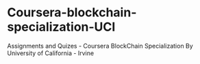 # Coursera-blockchain-specialization-UCI
Assignments and Quizes - Coursera BlockChain Specialization By University of California - Irvine
